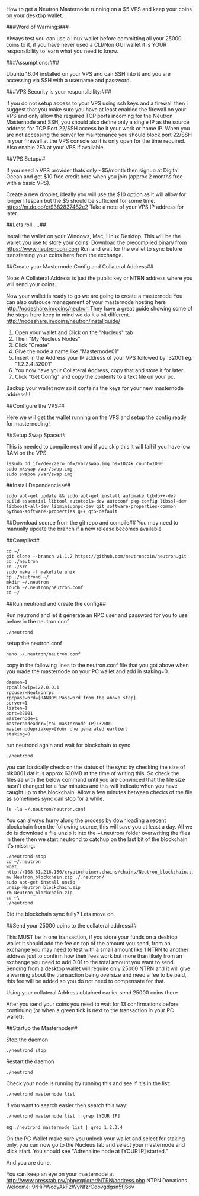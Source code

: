 How to get a Neutron Masternode running on a $5 VPS and keep your coins on your desktop wallet.

###Word of Warning:###

Always test you can use a linux wallet before committing all your 25000 coins to it, if you have 
never used a CLI/Non GUI wallet it is YOUR responsibility to learn what you need to know.

###Assumptions:###  

Ubuntu 16.04 installed on your VPS and can SSH into it and you are accessing via SSH with a 
username and password.

###VPS Security is your responsibility:###

if you do not setup access to your VPS using ssh keys and a firewall then i suggest that you make 
sure you have at least enabled the firewall on your VPS and only allow the required TCP ports 
incoming for the Neutron Masternode and SSH, you should also define only a single IP as the 
source address for TCP Port 22/SSH access be it your work or home IP. When you are not accessing 
the server for maintenance you should block port 22/SSH in your firewall at the VPS console so 
it is only open for the time required. Also enable 2FA at your VPS if available.

##VPS Setup##

If you need a VPS provider thats only ~$5/month then signup at Digital Ocean and get $10 free 
credit here when you join (approx 2 months free with a basic VPS).

Create a new droplet, ideally you will use the $10 option as it will allow for longer lifespan 
but the $5 should be sufficient for some time. https://m.do.co/c/9382837482e2
Take a note of your VPS IP address for later.


##Lets roll.....##

Install the wallet on your Windows, Mac, Linux Desktop. This will be the wallet you use to store 
your coins.
Download the precompiled binary from https://www.neutroncoin.com
Run and wait for the wallet to sync before transferring your coins here from the exchange.

##Create your Masternode Config and Collateral Address##

Note: A Collateral Address is just the public key or NTRN address where you will send your coins.

Now your wallet is ready to go we are going to create a masternode
You can also outsouce management of your masternode hosting here http://nodeshare.in/coins/neutron
They have a great guide showing some of the steps here keep in mind we do it a bit different. 
http://nodeshare.in/coins/neutron/installguide/

1. Open your wallet and Click on the "Nucleus" tab
1. Then "My Nucleus Nodes"
1. Click "Create"
1. Give the node a name like "Masternode01"
1. Insert in the Address your IP address of your VPS followed by :32001 eg. "1.2.3.4:32001"
1. You now have your Collateral Address, copy that and store it for later
1. Click "Get Config" and copy the contents to a text file on your pc.


Backup your wallet now so it contains the keys for your new masternode address!!!

##Configure the VPS##

Here we will get the wallet running on the VPS and setup the config ready for masternoding!

##Setup Swap Space##

This is needed to compile neutrond if you skip this it will fail if you have low RAM on the VPS.

```
lssudo dd if=/dev/zero of=/var/swap.img bs=1024k count=1000
sudo mkswap /var/swap.img
sudo swapon /var/swap.img
```

##Install Dependencies##

```
sudo apt-get update && sudo apt-get install automake libdb++-dev build-essential libtool autotools-dev autoconf pkg-config libssl-dev libboost-all-dev libminiupnpc-dev git software-properties-common python-software-properties g++ qt5-default
```


##Download source from the git repo and compile##
You may need to manually update the branch if a new release becomes available

##Compile##

```
cd ~/
git clone --branch v1.1.2 https://github.com/neutroncoin/neutron.git
cd ./neutron
cd ./src
sudo make -f makefile.unix
cp ./neutrond ~/
mkdir ~/.neutron
touch ~/.neutron/neutron.conf
cd ~/
```


##Run neutrond and create the config##

Run neutrond and let it generate an RPC user and password for you to use below in the 
neutron.conf
```
./neutrond
```

setup the neutron.conf
```
nano ~/.neutron/neutron.conf
```

copy in the following lines to the neutron.conf file that you got above when you made the 
masternode on your PC wallet and add in staking=0.

```
daemon=1
rpcallowip=127.0.0.1
rpcuser=Neutronrpc
rpcpassword=[RANDOM Password from the above step]
server=1
listen=1
port=32001
masternode=1
masternodeaddr=[You masternode IP]:32001
masternodeprivkey=[Your one generated earlier]
staking=0
```

run neutrond again and wait for blockchain to sync
```
./neutrond
```

you can basically check on the status of the sync by checking the size of blk0001.dat it is 
approx 630MB at the time of writing this. So check the filesize with the below command until 
you are convinced that the file size hasn't changed for a few minutes and this will indicate 
when you have caught up to the blockchain. Allow a few minutes between checks of the file as 
sometimes sync can stop for a while.

```
ls -la ~/.neutron/neutron.conf
```

You can always hurry along the process by downloading a recent blockchain from the following 
source, this will save you at least a day. All we do is download a file unzip it into the ~/.neutron/ 
folder overwriting the files in there then we start neutrond to catchup on the last bit of the 
blockchain it's missing.
```
./neutrond stop
cd ~/.neutron
wget http://108.61.216.160/cryptochainer.chains/chains/Neutron_blockchain.zip
mv Neutron_blockchain.zip ./.neutron/
sudo apt-get install unzip
unzip Neutron_blockchain.zip
rm Neutron_blockchain.zip
cd ~\
./neutrond
```

Did the blockchain sync fully? Lets move on.


##Send your 25000 coins to the collateral address##

This MUST be in one transaction, if you store your funds on a desktop wallet it 
should add the fee on top of the amount you send, from an exchange you may need 
to test with a small amount like 1 NTRN to another address just to confirm how 
their fees work but more than likely from an exchange you need to add 0.01 to the 
total amount you want to send. Sending from a desktop wallet will require only 
25000 NTRN and it will give a warning about the transaction being oversize and 
need a fee to be paid, this fee will be added so you do not need to compensate 
for that.

Using your collateral Address obtained earlier send 25000 coins there.

After you send your coins you need to wait for 13 confirmations before continuing
(or when a green tick is next to the transaction in your PC wallet):


##Startup the Masternode##

Stop the daemon
```
./neutrond stop
```

Restart the daemon
```
./neutrond
```

Check your node is running by running this and see if it's in the list:
```
./neutrond masternode list
```

if you want to search easier then search this way:
```
./neutrond masternode list | grep [YOUR IP]
```

eg `./neutrond masternode list | grep 1.2.3.4`

On the PC Wallet make sure you unlock your wallet and select for staking only, you can now go 
to the Nucleus tab and select your masternode and click start.
You should see "Adrenaline node at [YOUR IP] started."

And you are done. 

You can keep an eye on your masternode at http://www.presstab.pw/phpexplorer/NTRN/address.php
NTRN Donations Welcome: 9rHiPWcdyAkF2WvNfzrCdovgdgsn5fjS6v
